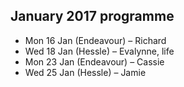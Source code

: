 ## January 2017 programme

* Mon 16 Jan (Endeavour) – Richard
* Wed 18 Jan (Hessle) – Evalynne, life
* Mon 23 Jan (Endeavour) – Cassie
* Wed 25 Jan (Hessle) – Jamie